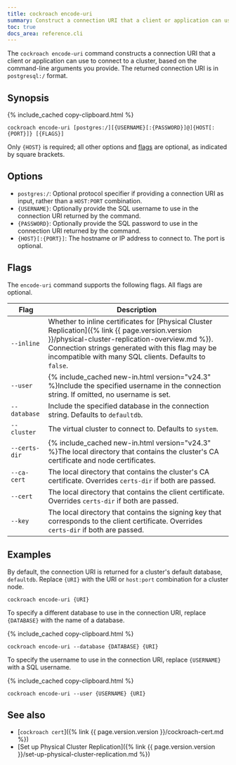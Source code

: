 ```yaml
---
title: cockroach encode-uri
summary: Construct a connection URI that a client or application can use to connect to a cluster, based on the command-line arguments you provide.
toc: true
docs_area: reference.cli
---
```


The `cockroach encode-uri` command constructs a connection URI that a client or application can use to connect to a cluster, based on the command-line arguments you provide. The returned connection URI is in `postgresql:/` format.

## Synopsis

{% include_cached copy-clipboard.html %}
~~~ shell
cockroach encode-uri [postgres:/][{USERNAME}[:{PASSWORD}]@]{HOST[:{PORT}]} [{FLAGS}]
~~~

Only `{HOST}` is required; all other options and [flags](#flags) are optional, as indicated by square brackets.

## Options

- `postgres:/`: Optional protocol specifier if providing a connection URI as input, rather than a `HOST:PORT` combination.
- `{USERNAME}`: Optionally provide the SQL username to use in the connection URI returned by the command.
- `{PASSWORD}`: Optionally provide the SQL password to use in the connection URI returned by the command.
- `{HOST}[:{PORT}]`: The hostname or IP address to connect to. The port is optional.

## Flags

The `encode-uri` command supports the following flags. All flags are optional.

Flag          | Description
--------------|-----------
`--inline`    | Whether to inline certificates for [Physical Cluster Replication]({% link {{ page.version.version }}/physical-cluster-replication-overview.md %}). Connection strings generated with this flag may be incompatible with many SQL clients. Defaults to `false`.
`--user`      | {% include_cached new-in.html version="v24.3" %}Include the specified username in the connection string. If omitted, no username is set.
`--database`  | Include the specified database in the connection string. Defaults to `defaultdb`.
`--cluster`   | The virtual cluster to connect to. Defaults to `system`.
`--certs-dir` | {% include_cached new-in.html version="v24.3" %}The local directory that contains the cluster's CA certificate and node certificates.
`--ca-cert`   | The local directory that contains the cluster's CA certificate. Overrides `certs-dir` if both are passed.
`--cert`      | The local directory that contains the client certificate. Overrides `certs-dir` if both are passed.
`--key`       | The local directory that contains the signing key that corresponds to the client certificate. Overrides `certs-dir` if both are passed.

## Examples

By default, the connection URI is returned for a cluster's default database, `defaultdb`. Replace `{URI}` with the URI or `host:port` combination for a cluster node.

~~~ shell
cockroach encode-uri {URI}
~~~

To specify a different database to use in the connection URI, replace `{DATABASE}` with the name of a database.

{% include_cached copy-clipboard.html %}
~~~ shell
cockroach encode-uri --database {DATABASE} {URI}
~~~

To specify the username to use in the connection URI, replace `{USERNAME}` with a SQL username.

{% include_cached copy-clipboard.html %}
~~~ shell
cockroach encode-uri --user {USERNAME} {URI}
~~~

## See also

- [`cockroach cert`]({% link {{ page.version.version }}/cockroach-cert.md %})
- [Set up Physical Cluster Replication]({% link {{ page.version.version }}/set-up-physical-cluster-replication.md %})
